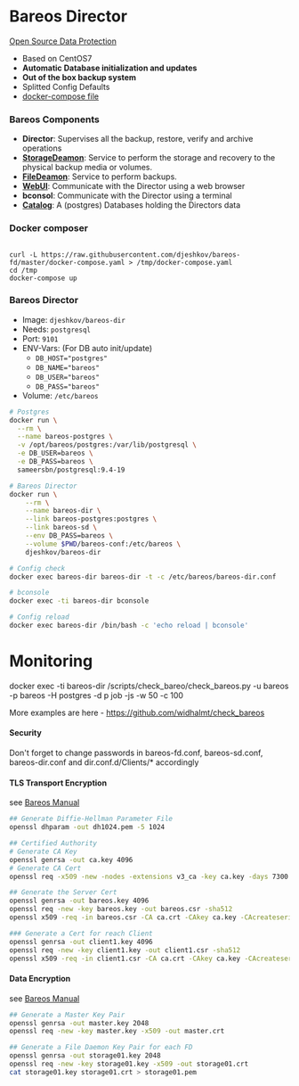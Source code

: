 # Bareos Director

[Open Source Data Protection](https://www.bareos.org)

* Based on CentOS7
* **Automatic Database initialization and updates**
* **Out of the box backup system**
* Splitted Config Defaults
* [docker-compose file](docker-compose.yml)

### Bareos Components

* **Director**: Supervises all the backup, restore, verify and archive operations
* [**StorageDeamon**](https://github.com/shoifele/bareos-sd): Service to perform the storage and recovery to the physical backup media or volumes.
* [**FileDeamon**](https://github.com/djeshkov/bareos-fd): Service to perform backups.
* [**WebUI**](https://github.com/shoifele/bareos-ui): Communicate with the Director using a web browser
* **bconsol**: Communicate with the Director using a terminal
* [**Catalog**](https://github.com/sameersbn/docker-postgresql): A (postgres) Databases holding the Directors data

### Docker composer

```

curl -L https://raw.githubusercontent.com/djeshkov/bareos-fd/master/docker-compose.yaml > /tmp/docker-compose.yaml
cd /tmp
docker-compose up

```


### Bareos Director

* Image: `djeshkov/bareos-dir`
* Needs: `postgresql`
* Port: `9101`
* ENV-Vars: (For DB auto init/update)
    - `DB_HOST="postgres"`
    - `DB_NAME="bareos"`
    - `DB_USER="bareos"`
    - `DB_PASS="bareos"`
* Volume: `/etc/bareos`


```bash
# Postgres
docker run \
  --rm \
  --name bareos-postgres \
  -v /opt/bareos/postgres:/var/lib/postgresql \
  -e DB_USER=bareos \
  -e DB_PASS=bareos \
  sameersbn/postgresql:9.4-19

# Bareos Director
docker run \
    --rm \
    --name bareos-dir \
    --link bareos-postgres:postgres \
    --link bareos-sd \
    --env DB_PASS=bareos \
    --volume $PWD/bareos-conf:/etc/bareos \
    djeshkov/bareos-dir

# Config check
docker exec bareos-dir bareos-dir -t -c /etc/bareos/bareos-dir.conf

# bconsole
docker exec -ti bareos-dir bconsole

# Config reload
docker exec bareos-dir /bin/bash -c 'echo reload | bconsole'
```

# Monitoring 

docker exec -ti bareos-dir  /scripts/check_bareo/check_bareos.py -u bareos -p bareos -H postgres -d p job -js -w 50 -c 100

More examples are here - https://github.com/widhalmt/check_bareos

#### Security

Don't forget to change passwords in bareos-fd.conf, bareos-sd.conf, bareos-dir.conf and dir.conf.d/Clients/* accordingly

#### TLS Transport Encryption

see [Bareos Manual](http://doc.bareos.org/master/html/bareos-manual-main-reference.html#x1-33500027)

```bash
## Generate Diffie-Hellman Parameter File
openssl dhparam -out dh1024.pem -5 1024

## Certified Authority
# Generate CA Key
openssl genrsa -out ca.key 4096
# Generate CA Cert
openssl req -x509 -new -nodes -extensions v3_ca -key ca.key -days 7300 -out ca.crt -sha512

## Generate the Server Cert
openssl genrsa -out bareos.key 4096
openssl req -new -key bareos.key -out bareos.csr -sha512
openssl x509 -req -in bareos.csr -CA ca.crt -CAkey ca.key -CAcreateserial -out bareos.crt -days 7300 -sha512

### Generate a Cert for reach Client
openssl genrsa -out client1.key 4096
openssl req -new -key client1.key -out client1.csr -sha512
openssl x509 -req -in client1.csr -CA ca.crt -CAkey ca.key -CAcreateserial -out client1.crt -days 7300 -sha512
```

#### Data Encryption

see [Bareos Manual](http://doc.bareos.org/master/html/bareos-manual-main-reference.html#x1-33900028)

```bash
## Generate a Master Key Pair
openssl genrsa -out master.key 2048
openssl req -new -key master.key -x509 -out master.crt

## Generate a File Daemon Key Pair for each FD
openssl genrsa -out storage01.key 2048
openssl req -new -key storage01.key -x509 -out storage01.crt
cat storage01.key storage01.crt > storage01.pem
```
